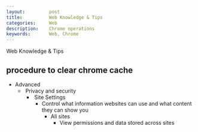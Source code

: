 ```yaml
---
layout:     	post
title:      	Web Knowledge & Tips
categories: 	Web
description:   	Chrome operations
keywords: 		Web, Chrome
---
```

Web Knowledge & Tips

## procedure to clear chrome cache
- Advanced 
  - ​	Privacy and security
    - ​		Site Settings
      - Control what information websites can use and what content they can show you
        - All sites
          - View permissions and data stored across sites

